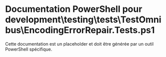 # Documentation PowerShell pour development\testing\tests\TestOmnibus\EncodingErrorRepair.Tests.ps1

Cette documentation est un placeholder et doit être générée par un outil PowerShell spécifique.
